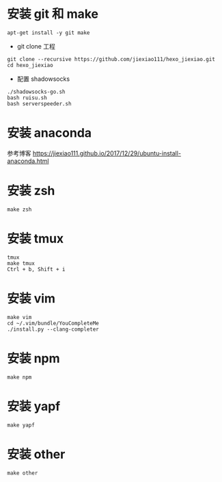 # 安装 git 和 make
```
apt-get install -y git make
```

* git clone 工程
```
git clone --recursive https://github.com/jiexiao111/hexo_jiexiao.git
cd hexo_jiexiao
```

* 配置 shadowsocks
```
./shadowsocks-go.sh
bash ruisu.sh
bash serverspeeder.sh
```

# 安装 anaconda
参考博客 https://jiexiao111.github.io/2017/12/29/ubuntu-install-anaconda.html

# 安装 zsh
```
make zsh
```

# 安装 tmux
```
tmux
make tmux
Ctrl + b, Shift + i
```

# 安装 vim
```
make vim
cd ~/.vim/bundle/YouCompleteMe
./install.py --clang-completer
```

# 安装 npm
```
make npm
```

# 安装 yapf
```
make yapf
```

# 安装 other
```
make other
```
